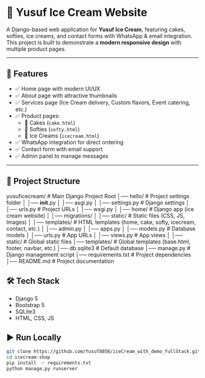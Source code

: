 # 🍦 Yusuf Ice Cream Website

A Django-based web application for **Yusuf Ice Cream**, featuring cakes, softies, ice creams, and contact forms with WhatsApp & email integration.  
This project is built to demonstrate a **modern responsive design** with multiple product pages.

---

## 🚀 Features
- ✅ Home page with modern UI/UX  
- ✅ About page with attractive thumbnails  
- ✅ Services page (Ice Cream delivery, Custom flavors, Event catering, etc.)  
- ✅ Product pages:
  - 🍰 Cakes (`cake.html`)
  - 🍦 Softies (`softy.html`)
  - 🍨 Ice Creams (`icecream.html`)  
- ✅ WhatsApp integration for direct ordering  
- ✅ Contact form with email support  
- ✅ Admin panel to manage messages  

---

## 📂 Project Structure

yusuficecream/             # Main Django Project Root
│── hello/                 # Project settings folder
│   │── __init__.py
│   │── asgi.py
│   │── settings.py        # Django settings
│   │── urls.py            # Project URLs
│   │── wsgi.py
│
│── home/                  # Django app (ice cream website)
│   │── migrations/
│   │── static/            # Static files (CSS, JS, Images)
│   │── templates/         # HTML templates (home, cake, softy, icecream, contact, etc.)
│   │── admin.py
│   │── apps.py
│   │── models.py          # Database models
│   │── urls.py            # App URLs
│   │── views.py           # App views
│
│── static/                # Global static files
│── templates/             # Global templates (base.html, footer, navbar, etc.)
│── db.sqlite3             # Default database
│── manage.py              # Django management script
│── requirements.txt       # Project dependencies
│── README.md              # Project documentation

## 🛠️ Tech Stack
- Django 5
- Bootstrap 5
- SQLite3
- HTML, CSS, JS

## ▶️ Run Locally
```bash
git clone https://github.com/Yusuf8856/iceCream_with_demo_fullStack.git
cd icecream-shop
pip install -r requirements.txt
python manage.py runserver
